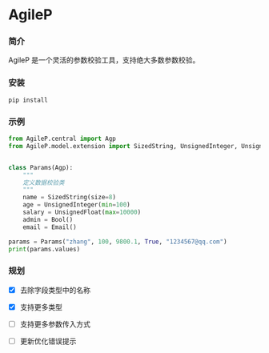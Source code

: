 # AgileP

### 简介
AgileP 是一个灵活的参数校验工具，支持绝大多数参数校验。



### 安装

```
pip install 
```





### 示例

```python
from AgileP.central import Agp
from AgileP.model.extension import SizedString, UnsignedInteger, UnsignedFloat, Email, Bool


class Params(Agp):
    """
    定义数据校验类
    """
    name = SizedString(size=8)
    age = UnsignedInteger(min=100)
    salary = UnsignedFloat(max=10000)
    admin = Bool()
    email = Email()

params = Params("zhang", 100, 9800.1, True, "1234567@qq.com")
print(params.values)

```



### 规划

+ [x] 去除字段类型中的名称 
+ [x] 支持更多类型 
+ [ ] 支持更多参数传入方式 
+ [ ] 更新优化错误提示 


